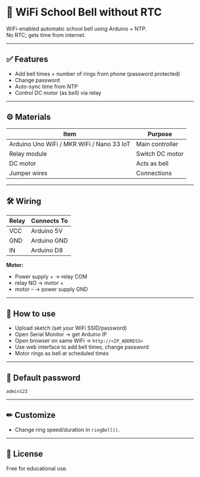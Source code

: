 # 🔔 WiFi School Bell without RTC

WiFi-enabled automatic school bell using Arduino + NTP.  
No RTC; gets time from internet.

---

## ✅ Features
- Add bell times + number of rings from phone (password protected)
- Change password
- Auto-sync time from NTP
- Control DC motor (as bell) via relay

---

## ⚙ Materials
| Item | Purpose |
|--|--|
| Arduino Uno WiFi / MKR WiFi / Nano 33 IoT | Main controller |
| Relay module | Switch DC motor |
| DC motor | Acts as bell |
| Jumper wires | Connections |

---

## 🛠 Wiring

| Relay | Connects To |
|--|--|
| VCC | Arduino 5V |
| GND | Arduino GND |
| IN | Arduino D8 |

**Motor:**
- Power supply + → relay COM
- relay NO → motor +
- motor – → power supply GND

---

## 📲 How to use
- Upload sketch (set your WiFi SSID/password)
- Open Serial Monitor → get Arduino IP
- Open browser on same WiFi → `http://<IP_ADDRESS>`
- Use web interface to add bell times, change password
- Motor rings as bell at scheduled times

---

## 🔐 Default password
`admin123`

---

## ✏ Customize
- Change ring speed/duration in `ringBell()`.

---

## 🧰 License
Free for educational use.
